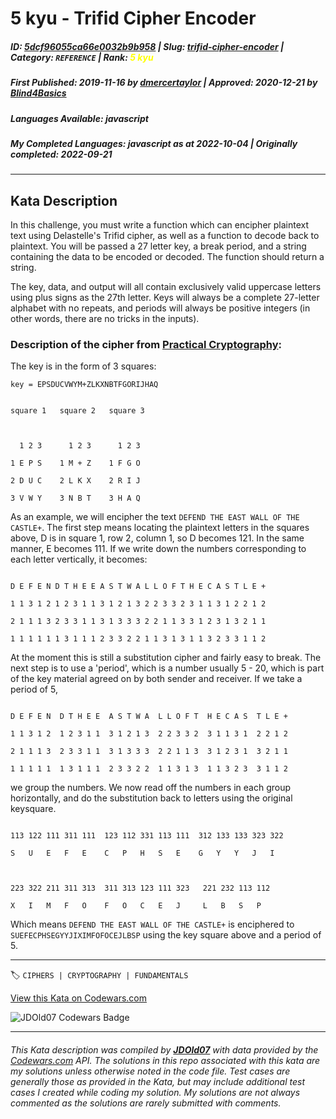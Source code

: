 # 5 kyu - Trifid Cipher Encoder

##### **ID**: [5dcf96055ca66e0032b9b958](https://www.codewars.com/kata/5dcf96055ca66e0032b9b958) | **Slug**: [trifid-cipher-encoder](https://www.codewars.com/kata/5dcf96055ca66e0032b9b958) | **Category**: `REFERENCE` | **Rank**: <span style="color:yellow">5 kyu</span>

##### **First Published**: 2019-11-16 ***by*** [dmercertaylor](https://www.codewars.com/users/dmercertaylor) | **Approved**: 2020-12-21 ***by*** [Blind4Basics](https://www.codewars.com/users/Blind4Basics)

##### **Languages Available**: javascript

##### **My Completed Languages**: javascript ***as at*** 2022-10-04 | **Originally completed**: 2022-09-21

---

## Kata Description


In this challenge, you must write a function which can encipher plaintext text using Delastelle's Trifid cipher, as well as a function to decode back to plaintext. You will be passed a 27 letter key, a break period, and a string containing the data to be encoded or decoded. The function should return a string.



The key, data, and output will all contain exclusively valid uppercase letters using plus signs as the 27th letter. Keys will always be a complete 27-letter alphabet with no repeats, and periods will always be positive integers (in other words, there are no tricks in the inputs).



### Description of the cipher from [Practical Cryptography](http://practicalcryptography.com/ciphers/trifid-cipher/):



The key is in the form of 3 squares:



`key = EPSDUCVWYM+ZLKXNBTFGORIJHAQ`

```                                 

square 1   square 2   square 3   

                                 

  1 2 3      1 2 3      1 2 3    

1 E P S    1 M + Z    1 F G O    

2 D U C    2 L K X    2 R I J    

3 V W Y    3 N B T    3 H A Q    

```

As an example, we will encipher the text `DEFEND THE EAST WALL OF THE CASTLE+`. The first step means locating the plaintext letters in the squares above, D is in square 1, row 2, column 1, so D becomes 121. In the same manner, E becomes 111. If we write down the numbers corresponding to each letter vertically, it becomes:

```

D E F E N D T H E E A S T W A L L O F T H E C A S T L E +

1 1 3 1 2 1 2 3 1 1 3 1 2 1 3 2 2 3 3 2 3 1 1 3 1 2 2 1 2

2 1 1 1 3 2 3 3 1 1 3 1 3 3 3 2 2 1 1 3 3 1 2 3 1 3 2 1 1

1 1 1 1 1 1 3 1 1 1 2 3 3 2 2 1 1 3 1 3 1 1 3 2 3 3 1 1 2

```

At the moment this is still a substitution cipher and fairly easy to break. The next step is to use a 'period', which is a number usually 5 - 20, which is part of the key material agreed on by both sender and receiver. If we take a period of 5,

```

D E F E N  D T H E E  A S T W A  L L O F T  H E C A S  T L E +

1 1 3 1 2  1 2 3 1 1  3 1 2 1 3  2 2 3 3 2  3 1 1 3 1  2 2 1 2

2 1 1 1 3  2 3 3 1 1  3 1 3 3 3  2 2 1 1 3  3 1 2 3 1  3 2 1 1 

1 1 1 1 1  1 3 1 1 1  2 3 3 2 2  1 1 3 1 3  1 1 3 2 3  3 1 1 2

```

we group the numbers. We now read off the numbers in each group horizontally, and do the substitution back to letters using the original keysquare.

```

113 122 111 311 111  123 112 331 113 111  312 133 133 323 322

S   U   E   F   E    C   P   H   S   E    G   Y   Y   J   I   



223 322 211 311 313  311 313 123 111 323   221 232 113 112

X   I   M   F   O    F   O   C   E   J     L   B   S   P

```

Which means `DEFEND THE EAST WALL OF THE CASTLE+` is enciphered to `SUEFECPHSEGYYJIXIMFOFOCEJLBSP` using the key square above and a period of 5.

---


🏷 `CIPHERS | CRYPTOGRAPHY | FUNDAMENTALS`


[View this Kata on Codewars.com](https://www.codewars.com/kata/5dcf96055ca66e0032b9b958)

![](https://www.codewars.com/users/jdold07/badges/large "JDOld07 Codewars Badge")

---

###### *This Kata description was compiled by [**JDOld07**](https://tpstech.dev) with data provided by the [Codewars.com](https://www.codewars.com) API.  The solutions in this repo associated with this kata are my solutions unless otherwise noted in the code file.  Test cases are generally those as provided in the Kata, but may include additional test cases I created while coding my solution.  My solutions are not always commented as the solutions are rarely submitted with comments.*
